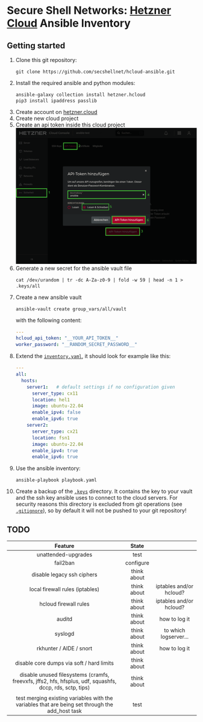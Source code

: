 # Secure Shell Networks: [Hetzner Cloud](https://www.hetzner.com/cloud) Ansible Inventory

## Getting started
1. Clone this git repository:
   ```shell
   git clone https://github.com/secshellnet/hcloud-ansible.git
   ```
2. Install the required ansible and python modules:
   ```shell
   ansible-galaxy collection install hetzner.hcloud
   pip3 install ipaddress passlib
   ```
3. Create account on [hetzner.cloud](https://console.hetzner.cloud/)
4. Create new cloud project
5. Create an api token inside this cloud project
   ![Creating an api token in the hetzner cloud console](./img/hetzner-create-api-token.png)
6. Generate a new secret for the ansible vault file
   ```shell
   cat /dev/urandom | tr -dc A-Za-z0-9 | fold -w 59 | head -n 1 > .keys/all
   ```
7. Create a new ansible vault
   ```shell
   ansible-vault create group_vars/all/vault
   ```
   with the following content:
   ```yaml
   ---
   hcloud_api_token: "__YOUR_API_TOKEN__"
   worker_password: "__RANDOM_SECRET_PASSWORD__"
   ```
8. Extend the [`inventory.yaml`](./inventory.yaml), it should look for example like this:
   ```yaml
   ---
   all:
     hosts:
       server1:   # default settings if no configuration given
         server_type: cx11
         location: hel1
         image: ubuntu-22.04
         enable_ipv4: false
         enable_ipv6: true
       server2:
         server_type: cx21
         location: fsn1
         image: ubuntu-22.04
         enable_ipv4: true
         enable_ipv6: true
   ```
9. Use the ansible inventory:
   ```shell
   ansible-playbook playbook.yaml
   ```
10. Create a backup of the [`.keys`](./keys/) directory. It contains the key to your vault and the ssh key ansible uses to connect to the cloud servers. For security reasons this directory is excluded from git operations (see [`.gitignore`](./.gitignore)), so by default it will not be pushed to your git repository!

## TODO

|                                                  Feature                                                 |    State    |                         |
|:--------------------------------------------------------------------------------------------------------:|:-----------:|:-----------------------:|
| unattended-upgrades                                                                                      | test        |                         |
| fail2ban                                                                                                 | configure   |                         |
| disable legacy ssh ciphers                                                                               | think about |                         |
| local firewall rules (iptables)                                                                          | think about | iptables and/or hcloud? |
| hcloud firewall rules                                                                                    | think about | iptables and/or hcloud? |
| auditd                                                                                                   | think about | how to log it           |
| syslogd                                                                                                  | think about | to which logserver...   |
| rkhunter / AIDE / snort                                                                                  | think about | how to log it           |
| disable core dumps via soft / hard limits                                                                | think about |                         |
| disable unused filesystems (cramfs, freevxfs, jffs2, hfs, hfsplus, udf, squashfs, dccp, rds, sctp, tips) | think about |                         |
|                                                                                                          |             |                         |
| test merging existing variables with the variables that are being set through the add_host task          | test        |                         |